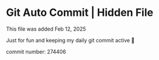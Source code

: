 # Git Auto Commit | Hidden File

This file was added Feb 12, 2025

Just for fun and keeping my daily git commit active 🤪

commit number: 274406
